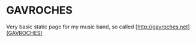 GAVROCHES
=========

Very basic static page for my music band, so called [http://gavroches.net](GAVROCHES)

